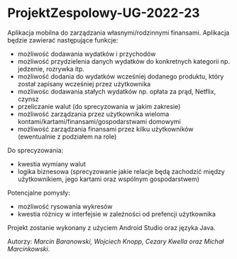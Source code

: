 # ProjektZespolowy-UG-2022-23

Aplikacja mobilna do zarządzania własnymi/rodzinnymi finansami. Aplikacja będzie zawierać następujące funkcje:
- możliwość dodawania wydatków i przychodów
- możliwość przydzielenia danych wydatków do konkretnych kategorii np. jedzenie, rozrywka itp.
- możliwość dodania do wydatków wcześniej dodanego produktu, który został zapisany wcześniej przez użytkownika
- możliwośc dodawania stałych wydatków np. opłata za prąd, Netflix, czynsz
- przeliczanie walut (do sprecyzowania w jakim zakresie)
- możliwość zarządzania przez użytkownika wieloma kontami/kartami/finansami/gospodarstwami domowymi
- możliwość zarządzania finansami przez kilku użytkowników (ewentualnie z podziałem na role)


Do sprecyzowania:
- kwestia wymiany walut 
- logika biznesowa (sprecyzowanie jakie relacje będą zachodzić między użytkownikiem, jego kartami oraz wspólnym gospodarstwem)

Potencjalne pomysły:
- możliwość rysowania wykresów
- kwestia różnicy w interfejsie w zależności od prefencji użytkownika


Projekt zostanie wykonany z użyciem Android Studio oraz języka Java.

Autorzy: *Marcin Baranowski, Wojciech Knopp, Cezary Kwella oraz Michał Marcinkowski*.

